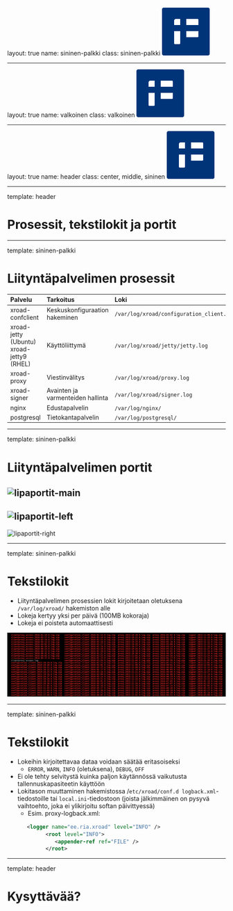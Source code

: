 layout: true
name: sininen-palkki
class: sininen-palkki
![logo](../suomifi_logo.svg)

---
layout: true
name: valkoinen
class: valkoinen
![logo](../suomifi_logo.svg)

---
layout: true
name: header
class: center, middle, sininen
![logo](../suomifi_logo.svg)

<!--DON'T TOUCH ABOVE THIS !!!!!! -->
---

template: header
# Prosessit, tekstilokit ja portit

---

template: sininen-palkki

# Liityntäpalvelimen prosessit
|Palvelu             |Tarkoitus                        |Loki                                       |
|:-------------------|:--------------------------------|:------------------------------------------|
|xroad-confclient    |Keskuskonfiguraation hakeminen   | `/var/log/xroad/configuration_client.log` |
|xroad-jetty (Ubuntu)<br>xroad-jetty9 (RHEL)|Käyttöliittymä |`/var/log/xroad/jetty/jetty.log`      |
|xroad-proxy         |Viestinvälitys                   |`/var/log/xroad/proxy.log`                 |
|xroad-signer        |Avainten ja varmenteiden hallinta|`/var/log/xroad/signer.log`                |
|nginx               |Edustapalvelin                   |`/var/log/nginx/`                          |
|postgresql          |Tietokantapalvelin               |`/var/log/postgresql/`                     |

---

template: sininen-palkki

# Liityntäpalvelimen portit
![lipaportit-main](../images/liityntäpalvelimenportit.png)
--
![lipaportit-left](../images/liityntäpalvelimenportit-selite1.png)
--
![lipaportit-right](../images/liityntäpalvelimenportit-selite2.png)

---

template: sininen-palkki

# Tekstilokit
* Liityntäpalvelimen prosessien lokit kirjoitetaan oletuksena `/var/log/xroad/` hakemiston alle
* Lokeja kertyy yksi per päivä (100MB kokoraja)
* Lokeja ei poisteta automaattisesti

![prosessilogit](../images/prosessilogit.png)

---

template: sininen-palkki

# Tekstilokit

* Lokeihin kirjoitettavaa dataa voidaan säätää eritasoiseksi
   * `ERROR`, `WARN`, `INFO` (oletuksena), `DEBUG`, `OFF`
* Ei ole tehty selvitystä kuinka paljon käytännössä vaikutusta tallennuskapasiteetin käyttöön
* Lokitason muuttaminen hakemistossa /`etc/xroad/conf.d logback.xml`-tiedostoille tai `local.ini`-tiedostoon (joista jälkimmäinen on pysyvä vaihtoehto, joka ei ylikirjoitu softan päivittyessä)
   * Esim. proxy-logback.xml:
   ```xml
      <logger name="ee.ria.xroad" level="INFO" />
            <root level="INFO">
               <appender-ref ref="FILE" />
            </root>
   ```

---

template: header
# Kysyttävää?
